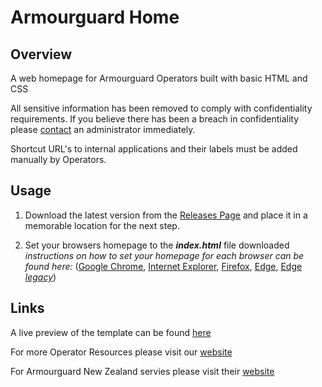 # Armourguard Home

## Overview

A web homepage for Armourguard Operators built with basic HTML and CSS

All sensitive information has been removed to comply with confidentiality requirements. If you believe there has been a breach in confidentiality please [contact](mailto:help@panoptes.live) an administrator immediately.

Shortcut URL's to internal applications and their labels must be added manually by Operators.

## Usage

1) Download the latest version from the [Releases Page](https://github.com/PanoptesDreams/armourguardhome/releases) and place it in a memorable location for the next step.

2) Set your browsers homepage to the ***index.html*** file downloaded
*instructions on how to set your homepage for each browser can be found here:* ([Google Chrome](https://support.google.com/chrome/answer/95314), [Internet Explorer](https://support.microsoft.com/en-us/windows/change-your-home-page-for-internet-explorer-11-2b6f1093-833d-7df7-bb5a-098e014fad40), [Firefox](https://support.mozilla.org/en-US/kb/how-to-set-the-home-page), [Edge](https://support.microsoft.com/en-us/microsoft-edge/change-your-browser-home-page-a531e1b8-ed54-d057-0262-cc5983a065c6), [Edge *legacy*](https://support.microsoft.com/en-gb/microsoft-edge/change-your-browser-home-page-c1540e56-8924-b151-33de-f1f08cc81ce0))

## Links 

A live preview of the template can be found [here](https://panoptesdreams.github.io/armourguardhome/)

For more Operator Resources please visit our [website](https://www.panoptes.live/armourguard/)

For Armourguard New Zealand servies please visit their [website](https://www.armourguard.co.nz/)
